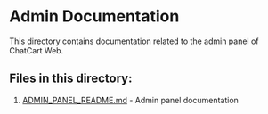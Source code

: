 # Admin Documentation

This directory contains documentation related to the admin panel of ChatCart Web.

## Files in this directory:

1. [ADMIN_PANEL_README.md](ADMIN_PANEL_README.md) - Admin panel documentation